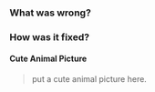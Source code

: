 ### What was wrong?



### How was it fixed?



#### Cute Animal Picture

> put a cute animal picture here.

